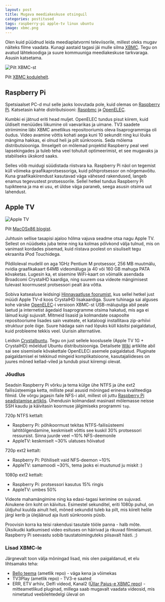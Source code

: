 ```yaml
---
layout: post
title: Mugava meediakeskuse otsinguil
categories: postitused
tags: raspberry-pi apple-tv linux ubuntu
image: xbmc.png
---
```

Olen kuid püüdnud leida meediaplatvormi televiisorile, millest oleks mugav näiteks filme vaadata. Kunagi aastaid tagasi jäi mulle silma [XBMC](http://xbmc.org/). Tegu on avatud lähtekoodiga ja suure kommuuniga meediakeskuse tarkvaraga. Asusin katsetama.

![Pilt XBMC-st](xbmc_about.jpg)

Pilt [XBMC kodulehelt](http://xbmc.org/about/).

## Raspberry Pi

Spetsiaalset PC-d mul selle jaoks loovutada pole, kuid olemas on [Raspberry Pi](http://www.raspberrypi.org/). Katsetasin kahte distributsiooni: [Raspbmc](http://www.raspbmc.com/) ja [OpenELEC](http://openelec.tv/).

Kumbki ei jätnud eriti head muljet. OpenELEC tundus pisut kiirem, kuid üldiselt menüüdes liikumine oli vaevarikas ja uimane. TV3 saadete striimimine läbi XBMC ametlikus repositooriumis oleva lisaprogrammiga oli õudus. Video avamine võttis kohati aega kuni 10 sekundit ning kui lõuks mängima hakkas, ei olnud heli ja pilt sünkroonis. Seda mõlema distributsiooniga. Ilmselgelt on mõlemad projektid Raspberry peal veel lapsekingades ja tuleb teha veel tohutult optimeerimist, et see mugavaks ja stabiilseks ükskord saaks.

Selles võib muidugi süüdistada riistvara ka. Raspberry Pi näol on tegemist küll võimeka graafikaprotsessoriga, kuid põhiprotsessor on nõrgemavõitu. Kuna graafikakiirendust kasutavad väga vähesed rakendused, langeb enamus tegevustest protsessorile. Sellel hetkel tundus Raspberry Pi tupikteena ja ma ei usu, et üldse väga paraneb, seega asusin otsima uut lahendust.

## Apple TV

![Apple TV](appletv.jpg)

Pilt [MacOSx86 blogist](http://www.macgeekblog.com/blog/archive/category/appletv).

Juhtusin sellise tasapisi ajaloo hõlma vajuva seadme otsa nagu Apple TV. Sellest on nüüdseks juba teine ning ka kolmas põlvkond välja tulnud, mis on vanimast kordades pisemad, kuid riistava poolest on sisuliselt tegu ekraanita iPod Touchidega.

Pildiloleval mudelil on aga 1GHz Pentium M protsessor, 256 MB muutmälu, nvidia graafikakaart 64MB videomäluga ja 40 või 160 GB mahuga PATA kõvaketas. Lugesin ka, et sisemine WiFi-kaart on võimalik asendada Broadcomi CrystalHD kaardiga, ning suurem osa videote mängimisest tulevast koormusest protsessori pealt ära võtta.

Sobiva katsealuse leidsingi [Hinnavaatluse foorumist](http://foorum.hinnavaatlus.ee/), kus sellel hetkel just müüdi Apple TV-d koos CrystalHD lisakaardiga. Suure tuhinaga sai alguses kohe värske [OpenELEC](http://openelec.tv/)-i versioon XBMC-st USB-mälupulga abil peale laetud ja internetist ägedaid lisaprogramme otsima hakatud, mis aga ei läinud kuigi sujuvalt. Mitmeid lisasid ja kolmandate osapoolte repositooriume lisades sain veateate, et kataloogi installitava zip-arhiivi struktuur pole õige. Suure hädaga sain nad lõpuks küll käsitsi paigaldatud, kuid probleeme tekkis veel. Uurisin alternatiive.

Leidsin [Crystalbuntu](http://www.crystalbuntu.com/). Tegu on just sellele kooslusele (Apple TV 1G + CrystalHD) mõeldud Ubuntu distributsiooniga.	Detailsete [Wiki](http://www.crystalbuntu.com/wiki/user/) artiklite abil sai see sisemisele kõvakettale OpenELECi asemele paigaldatud. Pluginate paigaldamisel ei tekkinud mingeid komplikatsioone, kasutajaliideses on juures mõned kellad-viled ja tundub pisut kiiremgi olevat.

### Jõudlus

Seadsin Raspberry Pi võrku ja tema külge ühe NTFS ja ühe ext2 failisüsteemiga ketta, milliste peal asusid mõningad erineva kvaliteediga filmid. Üle võrgu jagasin faile NFS-i abil, millest oli juttu [Raspberry Pi seadistamise artiklis](/postitused/peata-torrentiklient-raspberry-pi-ga/). Ühendusin kolmandast masinast mõlemasse neisse SSH kaudu ja käivitasin koormuse jälgimiseks programmi `top`.

720p NTFS kettalt:
 - Raspberry Pi: põhikoormust tekitas NTFS-failisüsteemi lahtitõlgendamine, keskmiselt võttis see kuskil 30% protsessori ressursist. Sinna juurde veel ~10% NFS-deemonile
 - AppleTV: keskmiselt ~30% ulatuses hõivatud

720p ext2 kettalt:
 - Raspberry Pi: Põhiliselt vaid NFS-deemon ~10%
 - AppleTV: samamoodi ~30%, tema jaoks ei muutunud ju miskit :)

1080p ext2 kettalt:
 - Raspberry Pi: protsessori kasutus 15% ringis
 - AppleTV: umbes 50%

Videote mahamängimine ning ka edasi-tagasi kerimine on sujuvad. Ainukene õrn koht on käivitus. Esimestel sekunditel, eriti 1080p puhul, on üldjuhul kuulda ainult heli, mõned sekundid tuleb ka pilt, mis kiirelt helile järgi kerib ja ülejäänud aja ilusti sünkroonis püsib.

Proovisin korra ka teisi rakendusi tasutale tööle panna - halb mõte. Üksikudki katkumised video esituses on häirivad ja rikuvad filmielamust. Raspberry Pi seevastu sobib taustatoiminguteks piisavalt hästi. ;)

### Lisad XBMC-le

Järgnevalt toon välja mõningad lisad, mis olen paigaldanud, et elu lihtsamaks teha:

- [Bello teema](http://forum.xbmc.org/showthread.php?tid=158577&pid=1358910) (ametlik repo) - väga kena ja võimekas
- TV3Play (ametlik repo) - TV3-e saated
- ERR, ETV arhiiv, Delfi videod, Kanal2 ([Üllar Pajus-e XBMC repo](https://github.com/yllar/yllar-xbmc-repo/tree/master/repo/repository.yllar)) - mitteametlikud pluginad, millega saab mugavalt vaadata videosid, mis nimetatud veebilehtedelgi üleval on


